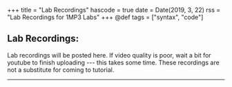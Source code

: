 +++
title = "Lab Recordings"
hascode = true
date = Date(2019, 3, 22)
rss = "Lab Recordings for 1MP3 Labs"
+++
@def tags = ["syntax", "code"]

## Lab Recordings:

Lab recordings will be posted here. If video quality is poor, wait a bit for youtube to finish uploading --- this takes some time. These recordings are not a substitute for coming to tutorial.



---
